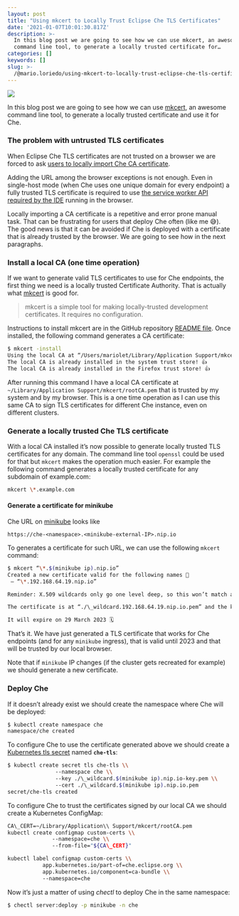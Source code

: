 ```yaml
---
layout: post
title: "Using mkcert to Locally Trust Eclipse Che TLS Certificates"
date: '2021-01-07T10:01:30.817Z'
description: >-
  In this blog post we are going to see how we can use mkcert, an awesome
  command line tool, to generate a locally trusted certificate for…
categories: []
keywords: []
slug: >-
  /@mario.loriedo/using-mkcert-to-locally-trust-eclipse-che-tls-certificates-ffaafe76e5d0
---
```


![](https://cdn-images-1.medium.com/max/800/1*bo14UIis0Dz-7i_aLr3MFg.png)

In this blog post we are going to see how we can use [mkcert](https://mkcert.dev/), an awesome command line tool, to generate a locally trusted certificate and use it for Che.

### The problem with untrusted TLS certificates

When Eclipse Che TLS certificates are not trusted on a browser we are forced to ask [users to locally import Che CA certificate](https://www.eclipse.org/che/docs/che-7/installation-guide/installing-che-on-minikube/#importing-certificates-to-browsers_che).

Adding the URL among the browser exceptions is not enough. Even in single-host mode (when Che uses one unique domain for every endpoint) a fully trusted TLS certificate is required to use [the service worker API](https://developer.mozilla.org/en-US/docs/Web/API/Service_Worker_API) [required by the IDE](https://github.com/eclipse/che/issues/18566) running in the browser.

Locally importing a CA certificate is a repetitive and error prone manual task. That can be frustrating for users that deploy Che often (like me 😅). The good news is that it can be avoided if Che is deployed with a certificate that is already trusted by the browser. We are going to see how in the next paragraphs.

### Install a local CA (one time operation)

If we want to generate valid TLS certificates to use for Che endpoints, the first thing we need is a locally trusted Certificate Authority. That is actually what [mkcert](https://mkcert.dev/) is good for.

> mkcert is a simple tool for making locally-trusted development certificates. It requires no configuration.

Instructions to install mkcert are in the GitHub repository [README file](https://github.com/FiloSottile/mkcert#installation). Once installed, the following command generates a CA certificate:

```bash
$ mkcert -install   
Using the local CA at “/Users/mariolet/Library/Application Support/mkcert” ✨  
The local CA is already installed in the system trust store! 👍  
The local CA is already installed in the Firefox trust store! 👍
```

After running this command I have a local CA certificate at `~/Library/Application Support/mkcert/rootCA.pem` that is trusted by my system and by my browser. This is a one time operation as I can use this same CA to sign TLS certificates for different Che instance, even on different clusters.

### Generate a locally trusted Che TLS certificate

With a local CA installed it’s now possible to generate locally trusted TLS certificates for any domain. The command line tool `openssl` could be used for that but `mkcert` makes the operation much easier. For example the following command generates a locally trusted certificate for any subdomain of example.com:

```bash
mkcert \*.example.com
```

#### Generate a certificate for minikube

Che URL on [minikube](https://www.eclipse.org/che/docs/che-7/installation-guide/installing-che-on-minikube/#importing-certificates-to-browsers_installing-che-on-minikube) looks like

```
https://che-<namespace>.<minikube-external-IP>.nip.io
```

To generates a certificate for such URL, we can use the following `mkcert` command:

```bash
$ mkcert “\*.$(minikube ip).nip.io”  
Created a new certificate valid for the following names 📜  
 — “\*.192.168.64.19.nip.io”

Reminder: X.509 wildcards only go one level deep, so this won’t match a.b.192.168.64.19.nip.io ℹ️

The certificate is at “./\_wildcard.192.168.64.19.nip.io.pem” and the key at “./\_wildcard.192.168.64.19.nip.io-key.pem” ✅

It will expire on 29 March 2023 🗓
```

That’s it. We have just generated a TLS certificate that works for Che endpoints (and for any `minikube` ingress), that is valid until 2023 and that will be trusted by our local browser.

Note that if `minikube` IP changes (if the cluster gets recreated for example) we should generate a new certificate.

### Deploy Che

If it doesn’t already exist we should create the namespace where Che will be deployed:

```bash
$ kubectl create namespace che  
namespace/che created
```

To configure Che to use the certificate generated above we should create a [Kubernetes tls secret](https://kubernetes.io/docs/concepts/configuration/secret/#tls-secrets) named **`che-tls`**:

```bash
$ kubectl create secret tls che-tls \\  
               --namespace che \\  
               --key ./\_wildcard.$(minikube ip).nip.io-key.pem \\  
               --cert ./\_wildcard.$(minikube ip).nip.io.pem  
secret/che-tls created
```
To configure Che to trust the certificates signed by our local CA we should create a Kubernetes ConfigMap:

```bash
CA\_CERT=~/Library/Application\\ Support/mkcert/rootCA.pem  
kubectl create configmap custom-certs \\  
              --namespace=che \\  
              --from-file="${CA\_CERT}"

kubectl label configmap custom-certs \\  
           app.kubernetes.io/part-of=che.eclipse.org \\  
           app.kubernetes.io/component=ca-bundle \\  
           --namespace=che
```

Now it’s just a matter of using _chectl_ to deploy Che in the same namespace:

```bash
$ chectl server:deploy -p minikube -n che
```